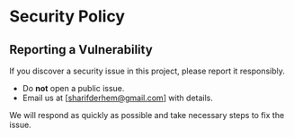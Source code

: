 # Security Policy

## Reporting a Vulnerability

If you discover a security issue in this project, please report it responsibly.

- Do **not** open a public issue.
- Email us at [sharifderhem@gmail.com] with details.

We will respond as quickly as possible and take necessary steps to fix the issue.
